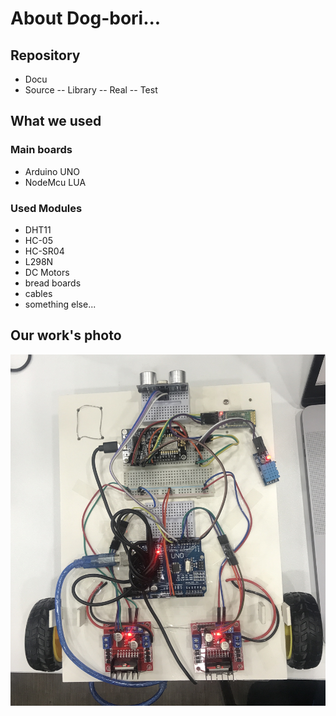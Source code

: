 # About Dog-bori...
## Repository
- Docu
- Source
-- Library
-- Real
-- Test

## What we used
### Main boards
- Arduino UNO
- NodeMcu LUA

### Used Modules
- DHT11
- HC-05
- HC-SR04
- L298N
- DC Motors
- bread boards
- cables
- something else...

## Our work's photo
![](Docu/work.jpg)